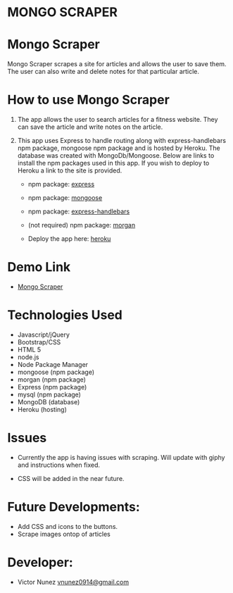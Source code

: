 # MONGO SCRAPER

# Mongo Scraper

Mongo Scraper scrapes a site for articles and allows the user to save them. The user can also write and delete notes for that particular article. 



# How to use Mongo Scraper

1. The app allows the user to search articles for a fitness website. They can save the article and write notes on the article.

2. This app uses Express to handle routing along with express-handlebars npm package, mongoose npm package and is hosted by Heroku. The database was created with MongoDb/Mongoose. Below are links to install the npm packages used in this app. If you wish to deploy to Heroku a link to the site is provided.

   * npm package: [express](https://www.npmjs.com/package/express)

   * npm package: [mongoose](https://www.npmjs.com/package/mongoose)

   * npm package: [express-handlebars](https://www.npmjs.com/package/express-handlebars)

   * (not required) npm package: [morgan](https://www.npmjs.com/package/morgan)


   * Deploy the app here: [heroku](https://www.heroku.com/)

   
  # Demo Link 

  * [Mongo Scraper](https://intense-sierra-73584.herokuapp.com/)

    
 # Technologies Used
 
* Javascript/jQuery
* Bootstrap/CSS
* HTML 5
* node.js
* Node Package Manager
* mongoose (npm package)
* morgan (npm package)
* Express (npm package)
* mysql (npm package)
* MongoDB (database)
* Heroku (hosting)

# Issues

* Currently the app is having issues with scraping. Will update with giphy and instructions when fixed.

* CSS will be added in the near future. 


# Future Developments:
* Add CSS and icons to the buttons.
* Scrape images ontop of articles


# Developer:
* Victor Nunez vnunez0914@gmail.com
